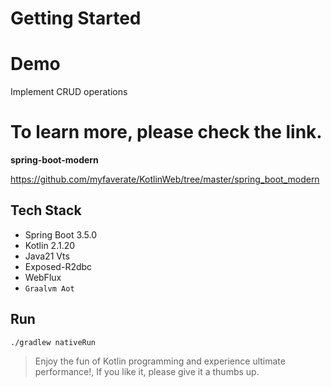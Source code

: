 # Getting Started

# Demo
Implement CRUD operations

# To learn more, please check the link.
**spring-boot-modern**

https://github.com/myfaverate/KotlinWeb/tree/master/spring_boot_modern

## Tech Stack
* Spring Boot 3.5.0
* Kotlin 2.1.20
* Java21 Vts
* Exposed-R2dbc
* WebFlux
* `Graalvm Aot`

## Run
```shell
./gradlew nativeRun
```

> Enjoy the fun of Kotlin programming and experience ultimate performance!, If you like it, please give it a thumbs up.
